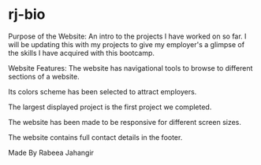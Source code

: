 # rj-bio

Purpose of the Website:
An intro to the projects I have worked on so far. I will be updating this with my projects to give my employer's a glimpse of the skills I have acquired with this bootcamp.

Website Features:
The website has navigational tools to browse to different sections of a website.

Its colors scheme has been selected to attract employers.

The largest displayed project is the first project we completed.

The website has been made to be responsive for different screen sizes.

The website contains full contact details in the footer.

Made By Rabeea Jahangir
